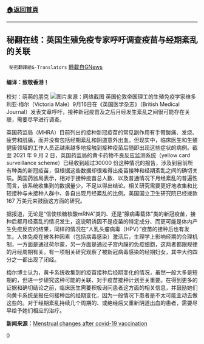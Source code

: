 ###  [:house:返回首頁](https://github.com/ourhimalayas/txt)
---


## 秘翻在线：英国生殖免疫专家呼吁调查疫苗与经期紊乱的关联
` 秘密翻譯組G-Translators` [轉載自GNews](https://gnews.org/zh-hans/1545301/)

#### 编译：致敬香港！
校对：萌萌的朋克
![](https://assets.gnews.org/wp-content/uploads/2021/09/3-58.jpg)图片来源：网络截图
英国伦敦帝国理工的生殖免疫学家维多利亚·梅尔（Victoria Male）9月16日在《英国医学杂志》（British Medical Journal）发表文章呼吁，接种新冠疫苗及之后月经发生紊乱之间很可能存在关联，需要尽早进行调查。

英国药监局（MHRA）目前列出的接种新冠疫苗的常见副作用有手臂酸痛、发烧、疲劳和肌痛，而并没有包括经期紊乱和阴道意外出血。但现实中，临床医生和生殖健康领域的工作人员正越来越多地接触到接种疫苗后随即出现这些症状的病例。截至 2021 年 9 月 2 日，英国药监局的黄卡药物不良反应监测系统（yellow card surveillance scheme）已经收到超过30000 份这种情况的报告，涉及到目前所有种类的新冠疫苗，但根据这些数据却很难得出疫苗接种和经期紊乱之间的确切关联。英国药监局表示，相对于接种疫苗总人数、以及普通情况下月经紊乱的普遍性而言，该系统收集到的数据量少，不足以得出结论。相关研究需要更好地收集和比较接种与未接种人群中、各自出现月经紊乱的比例。美国国立卫生研究院已经拨款 167 万美元来鼓励这方面的研究。

据报道，无论是“信使核糖核酸mRNA”类的、还是“腺病毒载体”类的新冠疫苗，接种后都月经紊乱的情况发生，这说明诱因不是疫苗的特定成分、而更可能是体内产生免疫反应的结果，同样的情况在“人乳头瘤病毒（HPV）”疫苗的接种后也有发生。人体免疫在被各种因素（包括病毒感染）激活后，生理学上影响经期的合理机制，一方面是通过荷尔蒙，另一方面是通过子宫内膜的免疫细胞，这两者都跟规律的月经周期有关。有一项相关研究观察了被新冠病毒感染的经期妇女，其中大约四分之一都出现了闭经。

梅尔博士认为，黄卡系统收集到的疫苗接种后经期变化的情况，虽然一般大多是短期的，但进一步研究这种可能的关联、对于疫苗接种计划至关重要。在得到更多的证据和确切结论之前，临床医生需要积极询问患者这方面的相关信息，并鼓励她们向黄卡系统呈报任何接种后的经期变化，因为一般情况下患者是不太可能主动去做这些的。对于经期紊乱持续几个周期的、或绝经后又重新阴道出血的患者，需要尽早给予她们相应的治疗。

**新闻来源：**[Menstrual changes after covid-19 vaccination](https://www.bmj.com/content/374/bmj.n2211)

0

